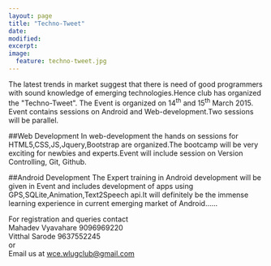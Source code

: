 ```yaml
---
layout: page
title: "Techno-Tweet"
date:
modified:
excerpt:
image:
  feature: techno-tweet.jpg
---
```

The latest trends in market suggest that there is need of good programmers with sound knowledge of emerging technologies.Hence club has organized the "Techno-Tweet". The Event is organized on 14<sup>th</sup> and 15<sup>th</sup> March 2015. Event contains sessions on Android and Web-development.Two sessions will be parallel. 

##Web Development
In web-development the hands on sessions for HTML5,CSS,JS,Jquery,Bootstrap are organized.The bootcamp will be very exciting for newbies and experts.Event will include session on Version Controlling, Git, Github.

##Android Development
The Expert training in Android development will be given in Event and includes development of apps using GPS,SQLite,Animation,Text2Speech api.It will definitely be the immense learning experience in current emerging market of Android......

For registration and queries contact  
Mahadev Vyavahare 9096969220  
Vitthal Sarode   9637552245  
or  
Email us at wce.wlugclub@gmail.com
